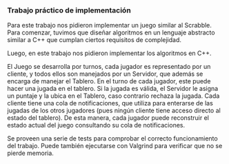 ### Trabajo práctico de implementación
Para este trabajo nos pidieron implementar un juego similar al Scrabble. Para comenzar, tuvimos que diseñar algoritmos en un lenguaje abstracto similar a C++ que cumplan ciertos requisitos de complejidad.

Luego, en este trabajo nos pidieron implementar los algoritmos en C++.

El Juego se desarrolla por turnos, cada jugador es representado por un cliente, y todos ellos son manejados por un Servidor, que además se encarga de manejar el Tablero. En el turno de cada jugador, este puede hacer una jugada en el tablero. Si la jugada es válida, el Servidor le asigna un puntaje y la ubica en el Tablero, caso contrario rechaza la jugada. Cada cliente tiene una cola de notificaciones, que utiliza para enterarse de las jugadas de los otros jugadores (pues ningún cliente tiene acceso directo al estado del tablero). De esta manera, cada jugador puede reconstruir el estado actual del juego consultando su cola de notificaciones. 

Se proveen una serie de tests para comprobar el correcto funcionamiento del trabajo. Puede también ejecutarse con Valgrind para verificar que no se pierde memoria.